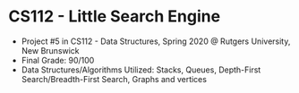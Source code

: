 # CS112 - Little Search Engine
- Project #5 in CS112 - Data Structures, Spring 2020 @ Rutgers University, New Brunswick
- Final Grade: 90/100
- Data Structures/Algorithms Utilized: Stacks, Queues, Depth-First Search/Breadth-First Search, Graphs and vertices
